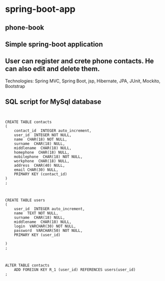 # spring-boot-app
phone-book
---
Simple spring-boot application
---
User can register and crete phone contacts. He can also edit and delete them.
----
Technologies: Spring MVC, Spring Boot, jsp, Hibernate, JPA, JUnit, Mockito, Bootstrap

SQL script for MySql database
-
```


CREATE TABLE contacts
(
	contact_id  INTEGER auto_increment,
	user_id  INTEGER NOT NULL,
	name  CHAR(18) NOT NULL,
	surname  CHAR(18) NULL,
	middlename  CHAR(18) NULL,
	homephone  CHAR(18) NULL,
	mobilephone  CHAR(18) NOT NULL,
	workphone  CHAR(18) NULL,
	address  CHAR(40) NULL,
	email CHAR(30) NULL,
	PRIMARY KEY (contact_id)
)
;



CREATE TABLE users
(
	user_id  INTEGER auto_increment,
	name  TEXT NOT NULL,
	surname  CHAR(18) NULL,
	middlename  CHAR(18) NULL,
	login  VARCHAR(30) NOT NULL,
	password  VARCHAR(50) NOT NULL,
	PRIMARY KEY (user_id)
	
)
;



ALTER TABLE contacts
	ADD FOREIGN KEY R_1 (user_id) REFERENCES users(user_id)
;




```
